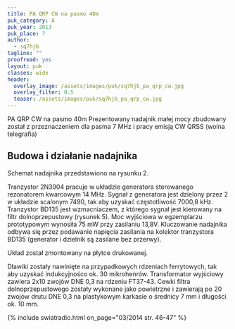 ```yaml
---
title: PA QRP CW na pasmo 40m
puk_category: A
puk_year: 2013
puk_place: 7
author: 
  - sq7hjb
tagline: ""
proofread: yes
layout: puk
classes: wide
header:
  overlay_image: /assets/images/puk/sq7hjb_pa_qrp_cw.jpg
  overlay_filter: 0.5
  teaser: /assets/images/puk/sq7hjb_pa_qrp_cw.jpg
---
```


PA QRP CW na pasmo 40m
Prezentowany nadajnik małej mocy zbudowany został z przeznaczeniem dla pasma 7 MHz i pracy emisją CW QRSS (wolna telegrafia)

## Budowa i działanie nadajnika

Schemat nadajnika przedstawiono na rysunku 2.

Tranzystor 2N3904 pracuje w układzie generatora sterowanego rezonatorem kwarcowym 14 MHz. Sygnał z generatora jest dzielony przez 2 w układzie scalonym 7490, tak aby uzyskać częstotliwość 7000,8 kHz. Tranzystor BD135 jest wzmacniaczem, z którego sygnał jest kierowany na filtr dolnoprzepustowy (rysunek 5). Moc wyjściowa w egzemplarzu prototypowym wynosiła 75 mW przy zasilaniu 13,8V. Kluczowanie nadajnika odbywa się przez podawanie napięcia zasilania na kolektor tranzystora BD135 (generator i dzielnik są zasilane bez przerwy).

Układ został zmontowany na płytce drukowanej.

Dławiki zostały nawinięte na przypadkowych rdzeniach ferrytowych, tak aby uzyskać indukcyjnośco ok. 30 mikrohenrów. Transformator wyjściowy zawiera 2x10 zwojów DNE 0,3 na rdzeniu FT37-43. Cewki filtra dolnoprzepustowego zostały wykonane jako powietrzne i zawierają po 20 zwojów drutu DNE 0,3 na plastykowym karkasie o średnicy 7 mm i długości ok. 10 mm.

{% include swiatradio.html on_page="03/2014 str. 46-47" %}